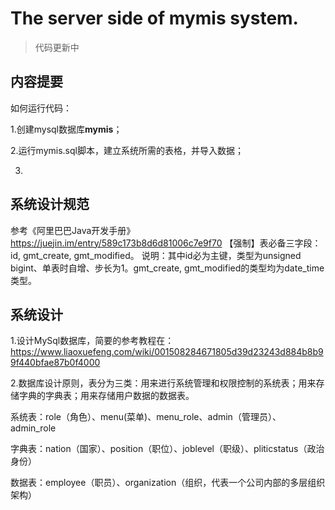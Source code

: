 # The server side of mymis system.

>代码更新中

## 内容提要
如何运行代码：

1.创建mysql数据库**mymis**；

2.运行mymis.sql脚本，建立系统所需的表格，并导入数据；

3.

## 系统设计规范
参考《阿里巴巴Java开发手册》https://juejin.im/entry/589c173b8d6d81006c7e9f70
【强制】表必备三字段：id, gmt_create, gmt_modified。 说明：其中id必为主键，类型为unsigned bigint、单表时自增、步长为1。gmt_create, gmt_modified的类型均为date_time类型。

## 系统设计
1.设计MySql数据库，简要的参考教程在：
https://www.liaoxuefeng.com/wiki/001508284671805d39d23243d884b8b99f440bfae87b0f4000

2.数据库设计原则，表分为三类：用来进行系统管理和权限控制的系统表；用来存储字典的字典表；用来存储用户数据的数据表。

系统表：role（角色）、menu(菜单)、menu_role、admin（管理员）、admin_role

字典表：nation（国家）、position（职位）、joblevel（职级）、pliticstatus（政治身份）

数据表：employee（职员）、organization（组织，代表一个公司内部的多层组织架构）








